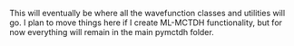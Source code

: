 This will eventually be where all the wavefunction classes and utilities will
go. I plan to move things here if I create ML-MCTDH functionality, but for now
everything will remain in the main pymctdh folder.
